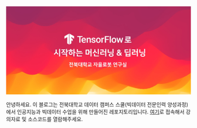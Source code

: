 <br>
<img src="https://github.com/gusdnd852/bigdata-lecture/blob/master/main_logo.jpg?raw=true">

안녕하세요. 이 블로그는 전북대학교 데이터 캠퍼스 스쿨(빅데이터 전문인력 양성과정)
에서 인공지능과 빅데이터 수업을 위해 만들어진 레포지토리입니다. 
[여기](https://colab.research.google.com/github/gusdnd852/bigdata-lecture)로 접속해서
강의자료 및 소스코드를 열람해주세요.
